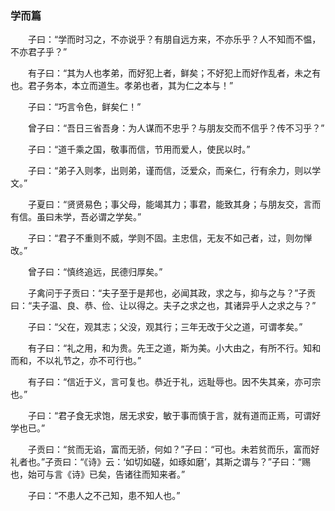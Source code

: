 ### 学而篇
　　子曰：“学而时习之，不亦说乎？有朋自远方来，不亦乐乎？人不知而不愠，不亦君子乎？”  

　　有子曰：“其为人也孝弟，而好犯上者，鲜矣；不好犯上而好作乱者，未之有也。君子务本，本立而道生。孝弟也者，其为仁之本与！”  

　　子曰：“巧言令色，鲜矣仁！”  

　　曾子曰：“吾日三省吾身：为人谋而不忠乎？与朋友交而不信乎？传不习乎？”  

　　子曰：“道千乘之国，敬事而信，节用而爱人，使民以时。”  

　　子曰：“弟子入则孝，出则弟，谨而信，泛爱众，而亲仁，行有余力，则以学文。”  

　　子夏曰：“贤贤易色；事父母，能竭其力；事君，能致其身；与朋友交，言而有信。虽曰未学，吾必谓之学矣。”  

　　子曰：“君子不重则不威，学则不固。主忠信，无友不如己者，过，则勿惮改。”  

　　曾子曰：“慎终追远，民德归厚矣。”  

　　子禽问于子贡曰：“夫子至于是邦也，必闻其政，求之与，抑与之与？”子贡曰：“夫子温、良、恭、俭、让以得之。夫子之求之也，其诸异乎人之求之与？”  

　　子曰：“父在，观其志；父没，观其行；三年无改于父之道，可谓孝矣。”  

　　有子曰：“礼之用，和为贵。先王之道，斯为美。小大由之，有所不行。知和而和，不以礼节之，亦不可行也。”  

　　有子曰：“信近于义，言可复也。恭近于礼，远耻辱也。因不失其亲，亦可宗也。”  

　　子曰：“君子食无求饱，居无求安，敏于事而慎于言，就有道而正焉，可谓好学也已。”  

　　子贡曰：“贫而无谄，富而无骄，何如？”子曰：“可也。未若贫而乐，富而好礼者也。”子贡曰：“《诗》云：‘如切如磋，如琢如磨’，其斯之谓与？”子曰：“赐也，始可与言《诗》已矣，告诸往而知来者。”  

　　子曰：“不患人之不己知，患不知人也。”  
